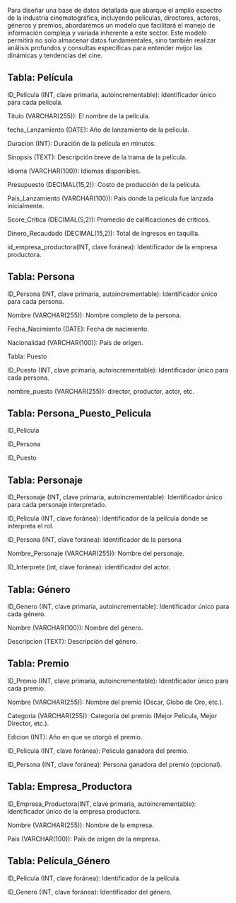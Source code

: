 Para diseñar una base de datos detallada que abarque el amplio espectro de la industria cinematográfica, incluyendo películas, directores, actores, géneros y premios, abordaremos un modelo que facilitará el manejo de información compleja y variada inherente a este sector. Este modelo permitirá no solo almacenar datos fundamentales, sino también realizar análisis profundos y consultas específicas para entender mejor las dinámicas y tendencias del cine.

## Tabla: Película
ID_Pelicula (INT, clave primaria, autoincrementable): Identificador único para cada película.

Titulo (VARCHAR(255)): El nombre de la película.

fecha_Lanzamiento (DATE): Año de lanzamiento de la película.

Duracion (INT): Duración de la película en minutos.

Sinopsis (TEXT): Descripción breve de la trama de la película.

Idioma (VARCHAR(100)): Idiomas disponibles.

Presupuesto (DECIMAL(15,2)): Costo de producción de la película.

Pais_Lanzamiento (VARCHAR(100)): País donde la película fue lanzada inicialmente.

Score_Critica (DECIMAL(5,2)): Promedio de calificaciones de críticos.

Dinero_Recaudado (DECIMAL(15,2)): Total de ingresos en taquilla.

id_empresa_productora(INT, clave foránea): Identificador de la empresa productora.


## Tabla: Persona
ID_Persona (INT, clave primaria, autoincrementable): Identificador único para cada persona.

Nombre (VARCHAR(255)): Nombre completo de la persona.

Fecha_Nacimiento (DATE): Fecha de nacimiento.

Nacionalidad (VARCHAR(100)): País de origen.

Tabla: Puesto

ID_Puesto (INT, clave primaria, autoincrementable): Identificador único para cada persona.

nombre_puesto (VARCHAR(255)): director, productor, actor, etc.


## Tabla: Persona_Puesto_Pelicula
ID_Pelicula

ID_Persona

ID_Puesto


## Tabla: Personaje
ID_Personaje (INT, clave primaria, autoincrementable): Identificador único para cada personaje interpretado.

ID_Pelicula (INT, clave foránea): Identificador de la película donde se interpreta el rol.

ID_Persona (INT, clave foránea): Identificador de la persona

Nombre_Personaje (VARCHAR(255)): Nombre del personaje.

ID_Interprete (int, clave foránea): identificador del actor.


## Tabla: Género
ID_Genero (INT, clave primaria, autoincrementable): Identificador único para cada género.

Nombre (VARCHAR(100)): Nombre del género.

Descripcion (TEXT): Descripción del género.


## Tabla: Premio
ID_Premio (INT, clave primaria, autoincrementable): Identificador único para cada premio.

Nombre (VARCHAR(255)): Nombre del premio (Óscar, Globo de Oro, etc.).

Categoria (VARCHAR(255)): Categoría del premio (Mejor Película, Mejor Director, etc.).

Edicion (INT): Año en que se otorgó el premio.

ID_Pelicula (INT, clave foránea): Película ganadora del premio.

ID_Persona (INT, clave foránea): Persona ganadora del premio (opcional).


## Tabla: Empresa_Productora
ID_Empresa_Productora(INT, clave primaria, autoincrementable): Identificador único de la empresa productora.

Nombre (VARCHAR(255)): Nombre de la empresa.

Pais (VARCHAR(100)): País de origen de la empresa.


## Tabla: Película_Género
ID_Pelicula (INT, clave foránea): Identificador de la película.

ID_Genero (INT, clave foránea): Identificador del género.

